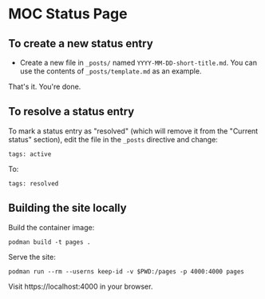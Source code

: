 # MOC Status Page

## To create a new status entry

- Create a new file in `_posts/` named `YYYY-MM-DD-short-title.md`.
  You can use the contents of `_posts/template.md` as an example.

That's it. You're done.

## To resolve a status entry

To mark a status entry as "resolved" (which will remove it from the
"Current status" section), edit the file in the `_posts` directive and
change:

```
tags: active
```

To:

```
tags: resolved
```

## Building the site locally

Build the container image:

```
podman build -t pages .
```

Serve the site:

```
podman run --rm --userns keep-id -v $PWD:/pages -p 4000:4000 pages
```

Visit https://localhost:4000 in your browser.
